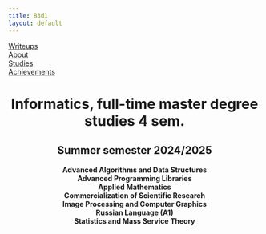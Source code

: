 ```yaml
---
title: B3d1
layout: default
---
```

<link rel="stylesheet" href="/assets/style.css">

<div class="nav-menu">
  <div class="nav-item"><a href="/writeups/">Writeups</a></div>
  <div class="separator"></div>
  <div class="nav-item"><a href="/">About</a></div>
  <div class="separator"></div>
  <div class="nav-item"><a href="/studies/">Studies</a></div>
  <div class="separator"></div>
  <div class="nav-item"><a href="/achievements/">Achievements</a></div>
</div>

<h1 style="text-align: center;">Informatics, full-time master degree studies 4 sem.</h1>
<h2 style="text-align: center;">Summer semester 2024/2025</h2>

<ul style="list-style: none; padding: 0; margin: 0;">
  <li style="text-align: center;"><strong>Advanced Algorithms and Data Structures</strong></a></li>
  <li style="text-align: center;"><strong>Advanced Programming Libraries</strong></a></li>
  <li style="text-align: center;"><strong>Applied Mathematics</strong></a></li>
  <li style="text-align: center;"><strong>Commercialization of Scientific Research</strong></a></li>
  <li style="text-align: center;"><strong>Image Processing and Computer Graphics</strong></a></li>
  <li style="text-align: center;"><strong>Russian Language (A1)</strong></a></li>
  <li style="text-align: center;"><strong>Statistics and Mass Service Theory</strong></a></li>
</ul>
